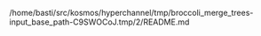 /home/basti/src/kosmos/hyperchannel/tmp/broccoli_merge_trees-input_base_path-C9SWOCoJ.tmp/2/README.md